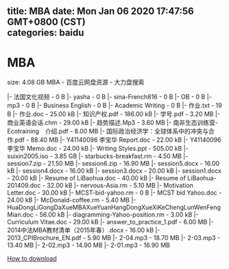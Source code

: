 
title: MBA
date: Mon Jan 06 2020 17:47:56 GMT+0800 (CST)    
categories: baidu
---

# MBA
size: 4.08 GB
 MBA - 百度云网盘资源 - 大力盘搜索
 
|- 法国文化视频 - 0 B
|- yasha - 0 B
|- sina-French816 - 0 B
|- OB - 0 B
|- mp3 - 0 B
|- Business English - 0 B
|- Academic Writing - 0 B
|- 作业.txt - 19 B
|- 作业.doc - 25.00 kB
|- 知识产权.pdf - 186.00 kB
|- 学号.pdf - 3.20 MB
|- 商业英语会话.chm - 29.00 kB
|- 趋势描述.Mp3 - 3.60 MB
|- 南非生态训练营-Ecotraining　介绍.pdf - 8.00 MB
|- 国际政治经济学：全球体系中的冲突与合作.pdf - 88.40 MB
|- Y41140096 李宝华 Report.doc - 22.00 kB
|- Y41140096 李宝华 Memo.doc - 24.00 kB
|- Writing Styles.ppt - 505.00 kB
|- suixin2005.iso - 3.85 GB
|- starbucks-breakfast.rm - 4.50 MB
|- session7.zip - 21.50 MB
|- session6.zip - 16.90 MB
|- session5.docx - 16.00 kB
|- session4.docx - 16.00 kB
|- session3.docx - 20.00 kB
|- session1.docx - 20.00 kB
|- Resume of LiBaohua.doc - 40.00 kB
|- Resume of LiBaohua-201409.doc - 32.00 kB
|- nervous-Asia.rm - 5.10 MB
|- Motivation Letter.doc - 30.00 kB
|- MCST-bid-yahoo.rm - 0 B
|- MCST bid Yahoo.doc - 24.00 kB
|- McDonald-coffee.rm - 5.40 MB
|- HuaDongLiGongDaXueMBAXueYuanHangDongXueXiKeChengLunWenFengMian.doc - 56.00 kB
|- diagramming-Yahoo-position.rm - 3.00 kB
|- Curriculum Vitae.doc - 29.00 kB
|- answer_to_practice_1.pdf - 6.00 MB
|- 2014中法MBA教材清单（2015年春）.docx - 16.00 kB
|- 2013_CPIBrochure_EN.pdf - 5.90 MB
|- 2-04.mp3 - 18.70 MB
|- 2-03.mp3 - 13.40 MB
|- 2-02.mp3 - 14.90 MB
|- 2-01.mp3 - 16.90 MB

[How to download](https://bpcam.bemobtrk.com/go/2ceec3aa-1ca2-46d6-b9ff-aaa5c184517c?jno=1410)